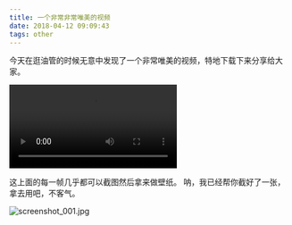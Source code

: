 ```yaml
---
title: 一个非常非常唯美的视频
date: 2018-04-12 09:09:43
tags: other
---
```


今天在逛油管的时候无意中发现了一个非常唯美的视频，特地下载下来分享给大家。

<!--more-->
<video controls>
  <source src="https://res.cloudinary.com/akame-moe/video/upload/v1531357093/2018/07/Beautiful_Cosplay_Chinese_Girl.mp4"  type="video/mp4">
  您的浏览器不支持 HTML5 video 标签。
</video>


这上面的每一帧几乎都可以截图然后拿来做壁纸。
呐，我已经帮你截好了一张，拿去用吧，不客气。


![screenshot_001.jpg](https://res.cloudinary.com/akame-moe/image/upload/v1531359060/2018/07/screenshot_001.jpg)
